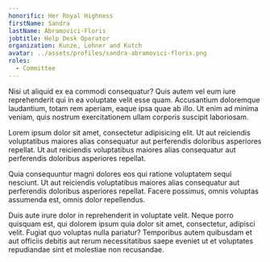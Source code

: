 ```yaml
---
honorific: Her Royal Highness
firstName: Sandra
lastName: Abramovici-Floris
jobtitle: Help Desk Operator
organization: Kunze, Lehner and Kutch
avatar: ../assets/profiles/sandra-abramovici-floris.png
roles:
  - Committee
---
```


Nisi ut aliquid ex ea commodi consequatur? Quis autem vel eum iure reprehenderit qui in ea voluptate velit esse quam. Accusantium doloremque laudantium, totam rem aperiam, eaque ipsa quae ab illo. Ut enim ad minima veniam, quis nostrum exercitationem ullam corporis suscipit laboriosam.

Lorem ipsum dolor sit amet, consectetur adipisicing elit. Ut aut reiciendis voluptatibus maiores alias consequatur aut perferendis doloribus asperiores repellat. Ut aut reiciendis voluptatibus maiores alias consequatur aut perferendis doloribus asperiores repellat.

Quia consequuntur magni dolores eos qui ratione voluptatem sequi nesciunt. Ut aut reiciendis voluptatibus maiores alias consequatur aut perferendis doloribus asperiores repellat. Facere possimus, omnis voluptas assumenda est, omnis dolor repellendus.

Duis aute irure dolor in reprehenderit in voluptate velit. Neque porro quisquam est, qui dolorem ipsum quia dolor sit amet, consectetur, adipisci velit. Fugiat quo voluptas nulla pariatur? Temporibus autem quibusdam et aut officiis debitis aut rerum necessitatibus saepe eveniet ut et voluptates repudiandae sint et molestiae non recusandae.
